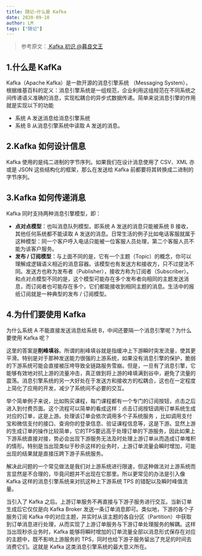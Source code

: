```yaml
---
title: 随记—什么是 Kafka
date: 2020-09-10
author: LM
tags: ["随记"]
---
```


> 参考原文：[ Kafka 初识  @暮良文王 ](https://www.cnblogs.com/liangmingshen/p/11031426.html)

## 1.什么是 KafKa

Kafka（Apache Kafka）是一款开源的消息引擎系统 （Messaging System），根据维基百科的定义：消息引擎系统是一组规范，企业利用这组规范在不同系统之间传递语义准确的消息，实现松耦合的异步式数据传递。简单来说消息引擎的作用就是实现以下的功能

- 系统 A 发送消息给消息引擎系统
- 系统 B 从消息引擎系统中读取 A 发送的消息。

## 2.Kafka 如何设计信息

Kafka 使用的是纯二进制的字节序列。如果我们在设计消息使用了 CSV、XML 亦或是 JSON 这些结构化的框架，那么在发送给 Kafka 前都要将其转换成二进制的字节序列。

## 3.Kafka 如何传递消息

Kafka 同时支持两种消息引擎模型，即：

- **点对点模型**：也叫消息队列模型。即系统 A 发送的消息只能被系统 B 接收，其他任何系统都不能读取 A 发送的消息。日常生活的例子比如电话客服就属于这种模型：同一个客户呼入电话只能被一位客服人员处理，第二个客服人员不能为该客户服务。
- **发布 / 订阅模型**：与上面不同的是，它有一个主题（Topic）的概念，你可以理解成逻辑语义相近的消息容器。该模型也有发送方和接收方，只不过提法不同。发送方也称为发布者（Publisher），接收方称为订阅者（Subscriber）。和点对点模型不同的是，这个模型可能存在多个发布者向相同的主题发送消息，而订阅者也可能存在多个，它们都能接收到相同主题的消息。生活中的报纸订阅就是一种典型的发布 / 订阅模型。　

## 4.为什们要使用 Kafka

为什么系统 A 不能直接发送消息给系统 B，中间还要隔一个消息引擎呢？为什么要使用 Kafka 呢？

这里的答案是**削峰填谷**。所谓的削峰填谷就是指缓冲上下游瞬时突发流量，使其更平滑。特别是对于那种发送能力很强的上游系统，如果没有消息引擎的保护，脆弱的下游系统可能会直接被压垮导致全链路服务雪崩。但是，一旦有了消息引擎，它能够有效地对抗上游的流量冲击，真正做到将上游的峰填满到谷中，避免了流量的震荡。消息引擎系统的另一大好处在于发送方和接收方的松耦合，这也在一定程度上简化了应用的开发，减少了系统间不必要的交互。

举个简单例子来说，比如购买课程，每门课程都有一个专门的订阅按钮，点击之后进入到付费页面。这个流程可以简单的看成这样：点击订阅按钮调用订单系统生成对应的订单，这是上游。处理该订单会依次调用多个子系统服务 ，比如调用支付宝和微信支付的接口、查询你的登录信息、验证课程信息等，这是下游。显然上游的生成订单的操作比较简单，它的TPS要远高于处理订单的下游服务，因此如果上下游系统直接对接，势必会出现下游服务无法及时处理上游订单从而造成订单堆积的情形。特别是当出现类似于秒杀这样的业务时，上游订单流量会瞬时增加，可能出现的结果就是直接压跨下游子系统服务。

解决此问题的一个常见做法是我们对上游系统进行限速，但这种做法对上游系统而言显然是不合理的，毕竟问题并不出现在它那里。所以更常见的办法是引入像 Kafka 这样的消息引擎系统来对抗这种上下游系统 TPS 的错配以及瞬时峰值流量。

当引入了 Kafka 之后。上游订单服务不再直接与下游子服务进行交互。当新订单生成后它仅仅是向 Kafka Broker 发送一条订单消息即可。类似地，下游的各个子服务订阅 Kafka 中的对应主题，并实时从该主题的各自分区（Partition）中获取到订单消息进行处理，从而实现了上游订单服务与下游订单处理服务的解耦。这样当出现秒杀业务时，Kafka 能够将瞬时增加的订单流量全部以消息形式保存在对应的主题中，既不影响上游服务的 TPS，同时也给下游子服务留出了充足的时间去消费它们。这就是 Kafka 这类消息引擎系统的最大意义所在。
